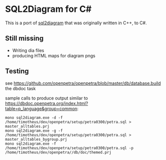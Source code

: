 SQL2Diagram for C#
==================

This is a port of [sql2diagram](https://github.com/tpokorra/sql2diagram/) that was originally written in C++, to C#.

Still missing
-------------
* Writing dia files
* producing HTML maps for diagram pngs

Testing
-------
see https://github.com/openpetra/openpetra/blob/master/db/database.build the dbdoc task

sample calls to produce output similar to https://dbdoc.openpetra.org/index.html?table=p_language&group=common:

```
mono sql2diagram.exe -d -f /home/timotheus/dev/openpetra/setup/petra0300/petra.sql > master_alltables.prj
mono sql2diagram.exe -g -f /home/timotheus/dev/openpetra/setup/petra0300/petra.sql > master_alltables_bygroup.prj
mono sql2diagram.exe -f /home/timotheus/dev/openpetra/setup/petra0300/petra.sql -p /home/timotheus/dev/openpetra//db/doc/themed.prj 
```
